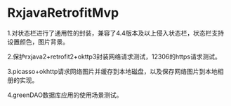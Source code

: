 # RxjavaRetrofitMvp
1.对状态栏进行了通用性的封装，兼容了4.4版本及以上侵入状态栏，状态栏支持设置颜色，图片背景。

2.保护rxjava2+retrofit2+okttp3封装网络请求测试，12306的https请求测试。

3.picasso+okhttp请求网络图片并缓存到本地磁盘，以及保存网络图片到本地相册的实现。

4.greenDAO数据库应用的使用场景测试。
